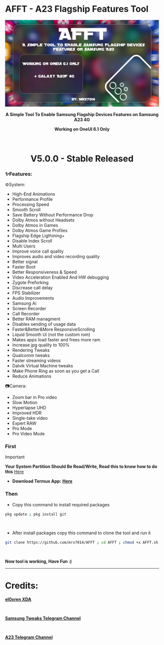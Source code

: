 # AFFT - A23 Flagship Features Tool

<div align="center"><img src="AFFT_banner.jpg">
  
**A Simple Tool To Enable Samsung Flagship Devices Features on Samsung A23 4G**

**Working on OneUI 6.1 Only**

<br />

# V5.0.0 - Stable Released

</div>

### ✨️Features:

⚙️System:
- High-End Animations
- Performance Profile
- Processing Speed
- Smooth Scroll
- Save Battery Without Performance Drop
- Dolby Atmos without Headsets
- Dolby Atmos in Games
- Dolby Atmos Game Profiles
- Flagship Edge Ligthining+
- Disable Index Scroll
- Multi Users
- Improve voice call quality
- Improves audio and video recording quality
- Better signal
- Faster Boot
- Better Responsiveness & Speed
- Video Acceleration Enabled And HW debugging
- Zygote Preforking
- Discrease call delay
- FPS Stabilizer
- Audio Improvements
- Samsung Ai
- Screen Recorder
- Call Recorder
- Better RAM managment
- Disables sending of usage data
- Faster&Better&More ResponsiveScrolling
- Liquid Smooth Ui (not the custom rom)
- Makes apps load faster and frees more ram
- Increase jpg quality to 100%
- Rendering Tweaks
- Qualcomm tweaks
- Faster streaming videos
- Dalvik Virtual Machine tweaks
- Make Phone Ring as soon as you get a Call
- Reduce Animations

📷Camera:
- Zoom bar in Pro video
- Slow Motion
- Hyperlapse UHD
- Improved HDR
- Single-take video
- Expert RAW
- Pro Mode
- Pro Video Mode

### First

> [!IMPORTANT]
> **Your System Partition Should Be Read/Write, Read this to know how to do this** <a href="https://telegra.ph/How-to-convert-System-form-Read-Only-to-Read-Write-05-06">Here</a>

- **Download Termux App:** <a href="https://github.com/termux/termux-app/releases/download/v0.118.0/termux-app_v0.118.0+github-debug_arm64-v8a.apk">**Here**</a>

### Then

- Copy this command to install required packages
```sh
pkg update ; pkg install git
```

<br>

- After install packages copy this command to clone the tool and run it
```sh
git clone https://github.com/mrx7014/AFFT ; cd AFFT ; chmod +x AFFT.sh ; ./AFFT.sh
```

<br>

**Now tool is working, Have Fun :)**

<hr>

# Credits:
<a href="https://xdaforums.com/t/additional-features-for-samsung-devices.4181105/#post-83781033">**el0xren XDA**</a>

<br>

<a href="https://t.me/SamsungTweaks">**Samsung Tweaks Telegram Channel**</a>

<br>

<a href="https://t.me/A235channel">**A23 Telegram Channel**</a>
